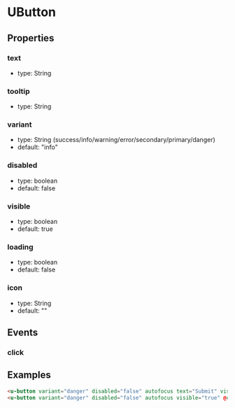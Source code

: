 # UButton

## Properties

### text

* type: String

### tooltip

* type: String

### variant

* type: String (success/info/warning/error/secondary/primary/danger)
* default: "info"

### disabled

* type: boolean
* default: false

### visible

* type: boolean
* default: true

### loading

* type: boolean
* default: false

### icon
* type: String
* default: ""


## Events

### click

## Examples

```html
<u-button variant="danger" disabled="false" autofocus text="Submit" visible="true" @click="" loading="true" />
<u-button variant="danger" disabled="false" autofocus visible="true" @click="" loading="true" > Submit </u-button>
```

